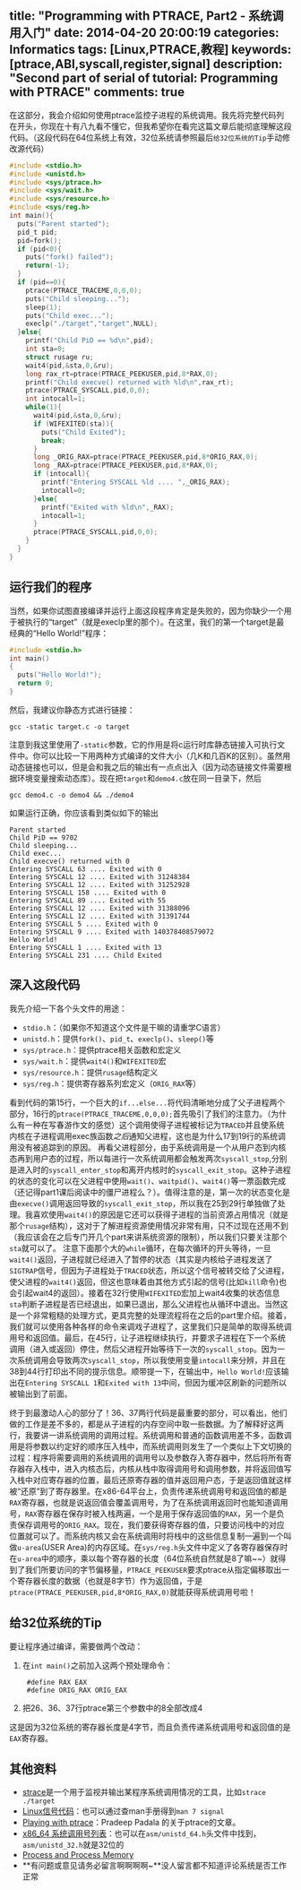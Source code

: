 title: "Programming with PTRACE, Part2 - 系统调用入门"
date: 2014-04-20 20:00:19
categories: Informatics
tags: [Linux,PTRACE,教程]
keywords: [ptrace,ABI,syscall,register,signal]
description: "Second part of serial of tutorial: Programming with PTRACE"
comments: true
---
在这部分，我会介绍如何使用ptrace监控子进程的系统调用。我先将完整代码列在开头，你现在十有八九看不懂它，但我希望你在看完这篇文章后能彻底理解这段代码。（这段代码在64位系统上有效，32位系统请参照最后`给32位系统的Tip`手动修改源代码）
``` c demo4.c
#include <stdio.h>
#include <unistd.h>
#include <sys/ptrace.h>
#include <sys/wait.h>
#include <sys/resource.h>
#include <sys/reg.h>
int main(){
  puts("Parent started");
  pid_t pid;
  pid=fork();
  if (pid<0){
    puts("fork() failed");
    return(-1);
  }
  if (pid==0){
    ptrace(PTRACE_TRACEME,0,0,0);
    puts("Child sleeping...");
    sleep(1);
    puts("Child exec...");
    execlp("./target","target",NULL);
  }else{
    printf("Child PiD == %d\n",pid);
    int sta=0;
    struct rusage ru;
    wait4(pid,&sta,0,&ru);
    long rax_rt=ptrace(PTRACE_PEEKUSER,pid,8*RAX,0);
    printf("Child execve() returned with %ld\n",rax_rt);
    ptrace(PTRACE_SYSCALL,pid,0,0);
    int intocall=1;
    while(1){
      wait4(pid,&sta,0,&ru);
      if (WIFEXITED(sta)){
        puts("Child Exited");
        break;
      }
      long _ORIG_RAX=ptrace(PTRACE_PEEKUSER,pid,8*ORIG_RAX,0);
      long _RAX=ptrace(PTRACE_PEEKUSER,pid,8*RAX,0);
      if (intocall){
        printf("Entering SYSCALL %ld .... ",_ORIG_RAX);
        intocall=0;
      }else{
        printf("Exited with %ld\n",_RAX);
        intocall=1;
      }
      ptrace(PTRACE_SYSCALL,pid,0,0);
    }
  }
}
```
<!--more-->
## 运行我们的程序
当然，如果你试图直接编译并运行上面这段程序肯定是失败的，因为你缺少一个用于被执行的“target”（就是execlp里的那个）。在这里，我们的第一个target是最经典的“Hello World!”程序：
``` c target.c
#include <stdio.h>
int main()
{
  puts("Hello World!");
  return 0;
}
```
然后，我建议你静态方式进行链接：

    gcc -static target.c -o target

注意到我这里使用了`-static`参数，它的作用是将c运行时库静态链接入可执行文件中。你可以比较一下用两种方式编译的文件大小（几K和几百K的区别）。虽然用动态链接也可以，但是会和我之后的输出有一点点出入（因为动态链接文件需要根据环境变量搜索动态库）。现在把`target`和`demo4.c`放在同一目录下，然后

    gcc demo4.c -o demo4 && ./demo4

如果运行正确，你应该看到类似如下的输出

    Parent started
    Child PiD == 9702
    Child sleeping...
    Child exec...
    Child execve() returned with 0
    Entering SYSCALL 63 .... Exited with 0
    Entering SYSCALL 12 .... Exited with 31248384
    Entering SYSCALL 12 .... Exited with 31252928
    Entering SYSCALL 158 .... Exited with 0
    Entering SYSCALL 89 .... Exited with 55
    Entering SYSCALL 12 .... Exited with 31388096
    Entering SYSCALL 12 .... Exited with 31391744
    Entering SYSCALL 5 .... Exited with 0
    Entering SYSCALL 9 .... Exited with 140378408579072
    Hello World!
    Entering SYSCALL 1 .... Exited with 13
    Entering SYSCALL 231 .... Child Exited

## 深入这段代码
我先介绍一下各个头文件的用途：

- `stdio.h`：（如果你不知道这个文件是干嘛的请重学C语言）
- `unistd.h`：提供`fork()`、`pid_t`、`execlp()`、`sleep()`等
- `sys/ptrace.h`：提供ptrace相关函数和宏定义
- `sys/wait.h`：提供`wait4()`和`WIFEXITED`宏
- `sys/resource.h`：提供`rusage`结构定义
- `sys/reg.h`：提供寄存器系列宏定义（`ORIG_RAX`等）

看到代码的第15行，一个巨大的`if...else...`将代码清晰地分成了父子进程两个部分，16行的`ptrace(PTRACE_TRACEME,0,0,0);`首先吸引了我们的注意力。（为什么有一种在写春游作文的感觉）这个调用使得子进程被标记为`TRACED`并且使系统内核在子进程调用exec族函数*之后*通知父进程，这也是为什么17到19行的系统调用没有被追踪到的原因。
再看父进程部分，由于系统调用是一个从用户态到内核态再到用户态的过程，所以每进行一次系统调用都会触发两次`syscall_stop`,分别是进入时的`syscall_enter_stop`和离开内核时的`syscall_exit_stop`。这种子进程的状态的变化可以在父进程中使用`wait()`、`waitpid()`、`wait4()`等一票函数完成（还记得part1课后阅读中的僵尸进程么？）。值得注意的是，第一次的状态变化是由`execve()`调用返回导致的`syscall_exit_stop`，所以我在25到29行单独做了处理。我喜欢使用`wait4()`的原因是它还可以获得子进程的当前资源占用情况（就是那个`rusage`结构），这对于了解进程资源使用情况非常有用，只不过现在还用不到（我应该会在之后专门开几个part来讲系统资源的限制），所以我们只要关注那个`sta`就可以了。
注意下面那个大的`while`循环，在每次循环的开头等待，一旦`wait4()`返回，子进程就已经进入了暂停的状态（其实是内核给子进程发送了`SIGTRAP`信号，但因为子进程处于`TRACED`状态，所以这个信号被转交给了父进程，使父进程的`wait4()`返回，但这也意味着由其他方式引起的信号(比如`kill`命令)也会引起wait4的返回）。接着在32行使用`WIFEXITED`宏加上wait4收集的状态信息`sta`判断子进程是否已经退出，如果已退出，那么父进程也从循环中退出。当然这是一个非常粗糙的处理方式，更具完整的处理流程将在之后的part里介绍。接着，我们就可以使用各种各样的命令来调戏子进程了，这里我们只是简单的取得系统调用号和返回值。最后，在45行，让子进程继续执行，并要求子进程在下一个系统调用（进入或返回）停住，然后父进程开始等待下一次的`syscall_stop`。因为一次系统调用会导致两次`syscall_stop`，所以我使用变量`intocall`来分辨，并且在38到44行打印出不同的提示信息。顺带提一下，在输出中，`Hello World!`应该输出在`Entering SYSCALL 1`和`Exited with 13`中间，但因为缓冲区刷新的问题所以被输出到了前面。

终于到最激动人心的部分了！36、37两行代码是最重要的部分，可以看出，他们做的工作是差不多的，都是从子进程的内存空间中取一些数据。为了解释好这两行，我要讲一讲系统调用的调用过程。系统调用和普通的函数调用差不多，函数调用是将参数以约定好的顺序压入栈中，而系统调用则发生了一个类似上下文切换的过程：程序将需要调用的系统调用的调用号以及参数存入寄存器中，然后将所有寄存器存入栈中，进入内核态后，内核从栈中取得调用号和调用参数，并将返回值写入栈中对应寄存器的位置，最后还原寄存器的值并返回用户态，于是返回值就这样被“还原”到了寄存器里。在x86-64平台上，负责传递系统调用号和返回值的都是`RAX`寄存器，也就是说返回值会覆盖调用号，为了在系统调用返回时也能知道调用号，`RAX`寄存器在保存时被入栈两遍，一个是用于保存返回值的`RAX`，另一个是负责保存调用号的`ORIG_RAX`。现在，我们要获得寄存器的值，只要访问栈中的对应位置就可以了。而系统内核又会在系统调用时将栈中的这些信息复制一遍到一个叫做`u-area`(USER Area)的内存区域。在`sys/reg.h`头文件中定义了各寄存器保存时在`u-area`中的顺序，乘以每个寄存器的长度（64位系统自然就是8了嘛~~）就得到了我们所要访问的字节偏移量，`PTRACE_PEEKUSER`要求ptrace从指定偏移取出一个寄存器长度的数据（也就是8字节）作为返回值，于是`ptrace(PTRACE_PEEKUSER,pid,8*ORIG_RAX,0)`就能获得系统调用号啦！
## 给32位系统的Tip
要让程序通过编译，需要做两个改动：

1. 在`int main()`之前加入这两个预处理命令：

        #define RAX EAX
        #define ORIG_RAX ORIG_EAX
2. 把26、36、37行ptrace第三个参数中的8全部改成4

这是因为32位系统的寄存器长度是4字节，而且负责传递系统调用号和返回值的是`EAX`寄存器。
## 其他资料
* [strace](http://sourceforge.net/projects/strace/)是一个用于监视并输出某程序系统调用情况的工具，比如`strace ./target`
* [Linux信号代码](http://man7.org/linux/man-pages/man7/signal.7.html)：也可以通过查man手册得到`man 7 signal`
* [Playing with ptrace](http://www.kgdb.info/gdb/playing_with_ptrace_part_i/)：Pradeep Padala 的关于ptrace的文章。
* [x86_64 系统调用号列表](http://blog.rchapman.org/post/36801038863/linux-system-call-table-for-x86-64)：也可以在`asm/unistd_64.h`头文件中找到，`asm/unistd_32.h`就是32位的
* [Process and Process Memory](http://www.hep.wisc.edu/~pinghc/Process_Memory.htm)
* **有问题或意见请务必留言啊啊啊啊~**没人留言都不知道评论系统是否工作正常
